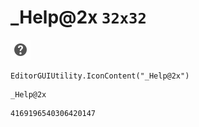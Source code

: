 # _Help@2x `32x32`
<img src="/img/_Help@2x.png" width=32 height=32>

``` CSharp
EditorGUIUtility.IconContent("_Help@2x")
```
```
_Help@2x
```
```
4169196540306420147
```
